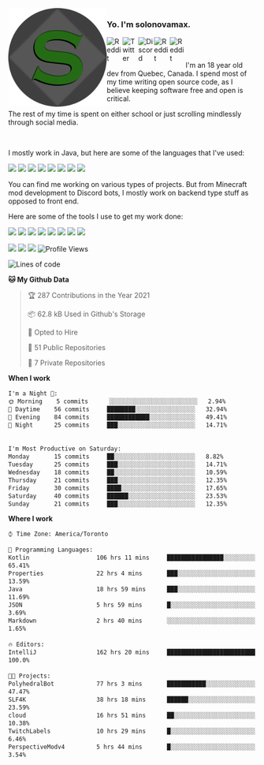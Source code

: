 <!-- dummy -->

<img align="left" alt="Avatar" width="200px" src="https://raw.githubusercontent.com/solonovamax/solonovamax/main/solonovamax-circle.png" />

### Yo. I'm solonovamax.

<a href="https://gitlab.com/solonovamax">
    <img align="left" alt="Reddit" width="32px" src="https://img.icons8.com/color/2x/gitlab.png">
</a>

<a href="https://twitter.com/solonovamax">
    <img align="left" alt="Twitter" width="32px" src="https://img.icons8.com/color/2x/twitter.png">
</a>

<a href="https://discord.gg/YFSQ4cF">
    <img align="left" alt="Discord" width="32px" src="https://img.icons8.com/color/2x/discord-logo.png">
</a>

<!-- <a href="https://twitch.tv/solonovamax">
    <img align="left" alt="Twitch" width="32px" src="https://img.icons8.com/color/2x/twitch.png">
</a> -->

<a href="https://reddit.com/u/solonovamax">
    <img align="left" alt="Reddit" width="32px" src="https://img.icons8.com/color/2x/reddit.png">
</a>

<a href="https://www.youtube.com/channel/UCTxCeyGu41WfEBT8mXpjHMA">
    <img align="left" alt="Reddit" width="32px" src="https://img.icons8.com/color/2x/youtube.png">
</a>

<!-- <a href="https://open.spotify.com/user/solonovamax">
    <img align="left" alt="Spotify" width="32px" src="https://img.icons8.com/color/2x/spotify.png">
</a> -->

<br />
<br />

I'm an 18 year old dev from Quebec, Canada.
I spend most of my time writing open source code, as I believe keeping software free and open is critical.

The rest of my time is spent on either school or just scrolling mindlessly through social media.

<br/>

I mostly work in Java, but here are some of the languages that I've used:

<code><img height="20" src="https://img.icons8.com/color/1x/java-coffee-cup-logo.png"></code>
<code><img height="20" src="https://img.icons8.com/color/1x/kotlin.png"></code>
<code><img height="20" src="https://img.icons8.com/color/1x/javascript.png"></code>
<code><img height="20" src="https://img.icons8.com/color/1x/nodejs.png"></code>
<code><img height="20" src="https://img.icons8.com/color/1x/python.png"></code>
<code><img height="20" src="https://img.icons8.com/color/1x/html-5.png"></code>
<code><img height="20" src="https://img.icons8.com/color/1x/css3.png"></code>
<code><img height="20" src="https://img.icons8.com/color/1x/graphql.png"></code>

You can find me working on various types of projects.
But from Minecraft mod development to Discord bots, I mostly work on backend type stuff as opposed to front end.

Here are some of the tools I use to get my work done:

<code><img height="20" src="https://img.icons8.com/material/1x/intellij-idea.png"></code>
<code><img height="20" src="https://img.icons8.com/color/1x/git.png"></code>
<code><img height="20" src="https://img.icons8.com/color/1x/docker.png"></code>
<code><img height="20" src="https://img.icons8.com/color/1x/linux.png"></code>
<code><img height="20" src="https://img.icons8.com/color/1x/mongodb.png"></code>
<code><img height="20" src="https://img.icons8.com/metro/1x/mysql.png"></code>
<code><img height="20" src="https://img.icons8.com/fluent/1x/console.png"></code>
<code><img height="20" src="https://img.icons8.com/color/1x/open-source.png"></code>

![](https://img.shields.io/badge/OS-Linux-informational?style=flat&logo=Arch%20Linux&logoColor=white&color=007ec6)
![](https://img.shields.io/badge/Editor-IntelliJ%20Idea-informational?style=flat&logo=IntelliJ%20Idea&logoColor=white&color=007ec6)
![](https://img.shields.io/badge/Main%20Languages-Java%20%26%20Kotlin-informational?style=flat&logo=Java&logoColor=white&color=007ec6)
![Profile Views](https://komarev.com/ghpvc/?username=solonovamax&color=blue&style=flat)








<!--START_SECTION:waka-->
![Lines of code](https://img.shields.io/badge/From%20Hello%20World%20I%27ve%20Written-29850%20lines%20of%20code-blue)

**🐱 My Github Data** 

> 🏆 287 Contributions in the Year 2021
 > 
> 📦 62.8 kB Used in Github's Storage 
 > 
> 💼 Opted to Hire
 > 
> 📜 51 Public Repositories 
 > 
> 🔑 7 Private Repositories  
 > 
**When I work** 

```text
I'm a Night 🦉: 
🌞 Morning    5 commits      ░░░░░░░░░░░░░░░░░░░░░░░░░   2.94% 
🌆 Daytime    56 commits     ████████░░░░░░░░░░░░░░░░░   32.94% 
🌃 Evening    84 commits     ████████████░░░░░░░░░░░░░   49.41% 
🌙 Night      25 commits     ███░░░░░░░░░░░░░░░░░░░░░░   14.71%


I'm Most Productive on Saturday: 
Monday       15 commits     ██░░░░░░░░░░░░░░░░░░░░░░░   8.82% 
Tuesday      25 commits     ███░░░░░░░░░░░░░░░░░░░░░░   14.71% 
Wednesday    18 commits     ██░░░░░░░░░░░░░░░░░░░░░░░   10.59% 
Thursday     21 commits     ███░░░░░░░░░░░░░░░░░░░░░░   12.35% 
Friday       30 commits     ████░░░░░░░░░░░░░░░░░░░░░   17.65% 
Saturday     40 commits     ██████░░░░░░░░░░░░░░░░░░░   23.53% 
Sunday       21 commits     ███░░░░░░░░░░░░░░░░░░░░░░   12.35%

```


**Where I work** 

```text
⌚︎ Time Zone: America/Toronto

💬 Programming Languages: 
Kotlin                   106 hrs 11 mins     ████████████████░░░░░░░░░   65.41% 
Properties               22 hrs 4 mins       ███░░░░░░░░░░░░░░░░░░░░░░   13.59% 
Java                     18 hrs 59 mins      ███░░░░░░░░░░░░░░░░░░░░░░   11.69% 
JSON                     5 hrs 59 mins       █░░░░░░░░░░░░░░░░░░░░░░░░   3.69% 
Markdown                 2 hrs 40 mins       ░░░░░░░░░░░░░░░░░░░░░░░░░   1.65%

🔥 Editors: 
IntelliJ                 162 hrs 20 mins     █████████████████████████   100.0%

🐱‍💻 Projects: 
PolyhedralBot            77 hrs 3 mins       ███████████░░░░░░░░░░░░░░   47.47% 
SLF4K                    38 hrs 18 mins      ██████░░░░░░░░░░░░░░░░░░░   23.59% 
cloud                    16 hrs 51 mins      ██░░░░░░░░░░░░░░░░░░░░░░░   10.38% 
TwitchLabels             10 hrs 29 mins      █░░░░░░░░░░░░░░░░░░░░░░░░   6.46% 
PerspectiveModv4         5 hrs 44 mins       █░░░░░░░░░░░░░░░░░░░░░░░░   3.54%

```


<!--END_SECTION:waka-->

<!--
**solonovamax/solonovamax** is a ✨ _special_ ✨ repository because its `README.md` (this file) appears on your GitHub profile.

Here are some ideas to get you started:

- 🔭 I’m currently working on ...
- 🌱 I’m currently learning ...
- 👯 I’m looking to collaborate on ...
- 🤔 I’m looking for help with ...
- 💬 Ask me about ...
- 📫 How to reach me: ...
- 😄 Pronouns: ...
- ⚡ Fun fact: ...
-->
